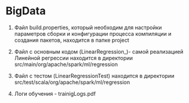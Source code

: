# BigData

1. Файл build.properties, который необходим для настройки параметров сборки и конфигурации процесса компиляции и создания пакетов, находится в папке project

2. Файл с основным кодом (LinearRegression_)- самой реализацией Линейной регрессии находится в директории src/main/org/apache/spark/ml/regression

3. Файл с тестом (LinearRegressionTest) находится в директории src/test/scala/org/apache/spark/ml/regression

4. Логи обучения - trainigLogs.pdf 
